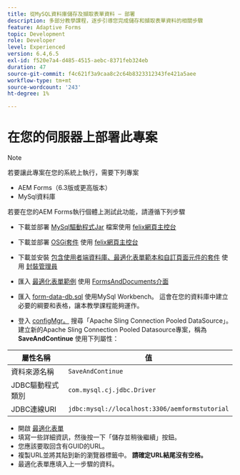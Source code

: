 ```yaml
---
title: 從MySQL資料庫儲存及擷取表單資料 — 部署
description: 多部分教學課程，逐步引導您完成儲存和擷取表單資料的相關步驟
feature: Adaptive Forms
topic: Development
role: Developer
level: Experienced
version: 6.4,6.5
exl-id: f520e7a4-d485-4515-aebc-8371feb324eb
duration: 47
source-git-commit: f4c621f3a9caa8c2c64b8323312343fe421a5aee
workflow-type: tm+mt
source-wordcount: '243'
ht-degree: 1%

---
```


# 在您的伺服器上部署此專案

>[!NOTE]
>
>若要讓此專案在您的系統上執行，需要下列專案
>
>* AEM Forms（6.3版或更高版本）
>* MySql資料庫

若要在您的AEM Forms執行個體上測試此功能，請遵循下列步驟

* 下載並部署 [MySql驅動程式Jar](assets/mysqldriver.jar) 檔案使用 [felix網頁主控台](http://localhost:4502/system/console/bundles)
* 下載並部署 [OSGi套件](assets/SaveAndContinue.SaveAndContinue.core-1.0-SNAPSHOT.jar) 使用 [felix網頁主控台](http://localhost:4502/system/console/bundles)
* 下載並安裝 [包含使用者端資料庫、最適化表單範本和自訂頁面元件的套件](assets/store-and-fetch-af-with-data.zip) 使用 [封裝管理員](http://localhost:4502/crx/packmgr/index.jsp)
* 匯入 [最適化表單範例](assets/sample-adaptive-form.zip) 使用 [FormsAndDocuments介面](http://localhost:4502/aem/forms.html/content/dam/formsanddocuments)

* 匯入 [form-data-db.sql](assets/form-data-db.sql) 使用MySql Workbench。 這會在您的資料庫中建立必要的綱要和表格，讓本教學課程能夠運作。
* 登入 [configMgr。](http://localhost:4502/system/console/configMgr) 搜尋「Apache Sling Connection Pooled DataSource」。 建立新的Apache Sling Connection Pooled Datasource專案，稱為 **SaveAndContinue** 使用下列屬性：

| 屬性名稱 | 值 |
| ------------------------|---------------------------------------|
| 資料來源名稱 | `SaveAndContinue` |
| JDBC驅動程式類別 | `com.mysql.cj.jdbc.Driver` |
| JDBC連線URI | `jdbc:mysql://localhost:3306/aemformstutorial` |

* 開啟 [最適化表單](http://localhost:4502/content/dam/formsanddocuments/demostoreandretrieveformdata/jcr:content?wcmmode=disabled)
* 填寫一些詳細資訊，然後按一下「儲存並稍後繼續」按鈕。
* 您應該要取回含有GUID的URL。
* 複製URL並將其貼到新的瀏覽器標籤中。 **請確定URL結尾沒有空格。**
* 最適化表單應填入上一步驟的資料。
